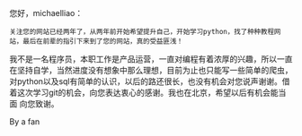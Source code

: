 您好，michaelliao：

	关注您的网站已经两年了，从两年前开始希望提升自己，开始学习python，找了种种教程网站，最后在前辈的指引下来到了您的网站，真的受益匪浅！
我不是一名程序员，本职工作是产品运营，一直对编程有着浓厚的兴趣，所以一直在坚持自学，当然进度没有想象中那么理想，目前为止也只能写一些简单的爬虫，
对python以及sql有简单的认识，以后的路还很长，也没有机会对您说声谢谢。借着这次学习git的机会，向您表达衷心的感谢。我也在北京，希望以后有机会能当面
向您致谢。


By a fan